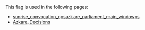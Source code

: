 This flag is used in the following pages:
 - [sunrise_convocation_npsazkare_parliament_main_windowps](../events/sunrise_convocation_npsazkare_parliament_main_windowps.md)
 - [Azkare_Decisions](../decisions/Azkare_Decisions.md)
